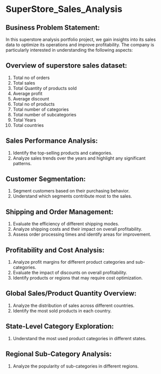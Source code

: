 # SuperStore_Sales_Analysis
## Business Problem Statement:
In this superstore analysis portfolio project, we gain insights into its sales data to optimize its operations and improve profitability. The company is particularly interested in understanding the following aspects:
## Overview of superstore sales dataset:
1) Total no of orders
2) Total sales
3) Total Quantity of products sold
4) Average profit
5) Average discount
6) Total no of products
7) Total number of categories
8) Total number of subcategories
9) Total Years
10) Total countries
## Sales Performance Analysis:
1) Identify the top-selling products and categories.
2) Analyze sales trends over the years and highlight any significant patterns.
## Customer Segmentation:
1) Segment customers based on their purchasing behavior.
2) Understand which segments contribute most to the sales.
## Shipping and Order Management:
1) Evaluate the efficiency of different shipping modes.
2) Analyze shipping costs and their impact on overall profitability.
3) Assess order processing times and identify areas for improvement.
## Profitability and Cost Analysis:
1) Analyze profit margins for different product categories and sub-categories.
2) Evaluate the impact of discounts on overall profitability.
3) Identify products or regions that may require cost optimization.
## Global Sales/Product Quantity Overview:
1) Analyze the distribution of sales across different countries.
2) Identify the most sold products in each country.
## State-Level Category Exploration:
1) Understand the most used product categories in different states.
## Regional Sub-Category Analysis:
1) Analyze the popularity of sub-categories in different regions.
